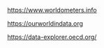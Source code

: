 ---
---
<https://www.worldometers.info>

<https://ourworldindata.org>

<https://data-explorer.oecd.org/>